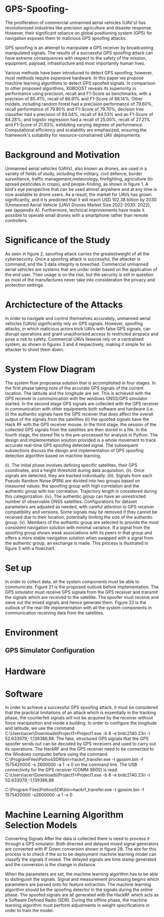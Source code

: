 # **GPS-Spoofing**-
The proliferation of commercial unmanned aerial vehicles (UAV's) has revolutionized industries like precision agriculture and disaster response. However, their significant reliance on global positioning system (GPS) for navigation exposes them to malicious GPS spoofing attacks. 

GPS spoofing is an attempt to manipulate a GPS receiver by broadcasting manipulated signals. The results of a successful GPS spoofing attack can have extreme consequences with respect to the safety of the mission, equipment, payload, infrastructure and most importantly human lives. 

Various methods have been introduced to detect GPS spoofing; however, most methods require expensive hardware. In this paper we propose machine learning algorithms to detect GPS spoofed signals. In comparison to other proposed algorithms, XGBOOST reveals its superiority in performance using precision, recall and F1-Score as benchmarks; with a precision of 85.41\%, recall of 86.91\% and F1-Score of 86.14\%. Other models, including random forest had a precision performance of 79.60\%, recall performance of 79.80\% and F1-Score of 79.70\%; decision tree classifier had a precision of 84.04\%, recall of 84.53\% and an F1-Score of 84.28\%; and logistic regression had a recall of 25.00\%, recall of 27.21\% and F1-Score of 21.93\%, exhibiting varying degrees of performance. Computational efficiency and scalability are emphasized, ensuring the framework's suitability for resource-constrained UAV deployments. 


# Background and Motivation
Unmanned aerial vehicles (UAVs), also known as drones, are used in a variety of fields of study, including the military, civil defence, border surveillance, traffic management,meteorology, firefighting, agriculture (to spread pesticides in crops), and people-finding, as shown in figure 1. A bird's eye perspective that can be used almost anywhere and at any time is now available to drone users. As a result, the market for UAVs has grown significantly, and it is predicted that it will reach USD 102.38 billion by 2030 (Unmanned Aerial Vehicle (UAV) Drones Market Size 2022-2030. 2022), see (appendix A). Furthermore, technical improvements have made it possible to operate small drones with a smartphone rather than remote controllers.

# Significance of the Study
As seen in figure 2, spoofing attack carries the greatestweight of all the cybersecurity. Once a spoofing attack is successful, the attacker is command, and the 3 data integrity is breeched. Commercial unmanned aerial vehicles are systems that are under order based on the application of the end user. Their usage is on the rise, but the security is still in question as most of the manufactures never take into consideration the privacy and protection settings.

# Archictecture of the Attacks
In order to navigate and control themselves accurately, unmanned aerial vehicles (UAVs) significantly rely on GPS signals. However, spoofing attacks, in which malicious actors trick UAVs with false GPS signals, can disrupt operations and grant unauthorised access to restricted airspace and pose a risk to safety. Commercial UAVs likewise rely on a centralised system, as shown in figures 3 and 4 respectively, making it simple for an attacker to shoot them down.

# System Flow Diagram
The system flow proposesa solution that is accomplished in four stages. In the first phase taking note of the accurate GPS signals of the current location. The latitude and the longitude are set. This is achieved with the GPS receiver in communication with the windows GNSS/GPS simulator started. In the second stage GPS signals are collected with the GPS receiver in communication with other equipments both software and hardware (i.e. (i) the authentic signals have the GPS receiver that does affect the overall output of the signals from the satellites (ii) the spoofed signals have the Hack RF with the GPS receiver mouse. In the third stage, the session of the collected GPS signals from the satellites are then stored in a file. In the fourth stage, the stored file is the pre-processed for analysis in Python. The design and implementation solution provided is a whole movement to track accurate real-time GPS spoofing detected signal. The subsequent subsections discuss the design and implementation of GPS spoofing detection algorithm based on machine learning.

(i). The initial phase involves defining specific satellites, their GPS coordinates, and a height threshold during data acquisition.
(ii). Once signals are detected, they are tracked individually.
(iii). Signals from each Pseudo Random Noise (PRN) are divided into two groups based on measured values: the spoofing group with high correlation and the authentic group with low correlation. Trajectory length is considered during this categorization.
(iv). The authentic group can have an unrestricted number of observable GNSS satellites. Configurations for dataset parameters are adjusted as needed, with careful attention to GPS receiver compatibility and versions. Some signals may be removed if they cannot be received due to their location, potentially limiting the size of the authentic group.
(v). Members of the authentic group are selected to provide the most consistent navigation solution with minimal variance. If a signal from the spoofing group shows weak associations with its peers in that group and offers a more stable navigation solution when swapped with a signal from the authentic group, an exchange is made. This process is illustrated in figure 3 with a flowchart.

# Set up
In order to collect data, all the system components must be able to communicate. Figure 21 is the proposed outlook before implementation. The GPS simulator must receive GPS signals from the GPS receiver and transmit the signals which are received to the satellite. The spoofer must receive and sieve out the mixed signals and hence generate them. Figure 22 is the outlook of the real-life implementation with all the system components in communication receiving data from the satellites.

# Environment

## GPS Simulator Configuration
# Hardware 

# Software
In order to achieve a successful GPS spoofing attack, it must be considered that the practical limitations of an attack which is essentially in the tracking phase, the counterfeit signals will not be acquired by the receiver without force reacquisition and inside a building. In order to configure the longitude and latitude, we use the command
C:\Users\acer\Downloads\Project1>Project1.exe -b 8 -e brdc2140.23n -l 52.633079,-1,139386,88. The fake, structured GPS signals that the GPS spoofer sends out can be decoded by GPS receivers and used to carry out its operations. The HackRF and the GPS receiver need
to be connected to the Windows computer before using the command C:\ProgramFiles\PothosSDR\bin>hackrf_transfer.exe -t gpssim.bin -f 1575420000 -s 2600000 -a 1 -x 0 on the command line. The USB connectivity for the GPS receiver (COMM 9600) is read.
C:\Users\acer\Downloads\Project1>Project1.exe -b 8 -e brdc2140.23n -l 52.633079,-1,139386,88

C:\Program Files\PothosSDR\bin>hackrf_transfer.exe -t gpssim.bin -f 1575420000 -s2600000 -a 1 -x 0


# Machine Learning Algorithm Selection Models
Converting Signals
After the data is collected there is need to process it through a GPS simulator. Both directed and delayed mixed signal generators are converted with IF Down conversion shown in figure 28. The aim for this process is to check if the so to be deployment machine learning model can classify the signals if mixed. The delayed signals are time stamp generated and the conversion is the change in distance.


When the parameters are set, the machine learning algorithm has to be able to distinguish the signals. Signal and measurement processing begins which parameters are parsed onto for feature extraction. The machine learning algorithm should be the spoofing detector in the signals during the online phase. The spoofed signals are all generated with the HackRF which acts as a Software Defined Radio (SDR). During the offline phase, the machine learning algorithm must perform adjustments in weight specifications in order to train the model.




